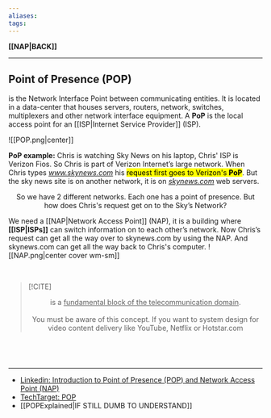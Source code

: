```yaml
---
aliases:
tags:
---
```

**[[NAP|BACK]]**

---
## Point of Presence (POP)
is the Network Interface Point between communicating entities. It is located in a data-center that houses servers, routers, network, switches, multiplexers and other network interface equipment. A **PoP** is the local access point for an [[ISP|Internet Service Provider]] (ISP).

![[POP.png|center]]

**PoP example:** Chris is watching Sky News on his laptop, Chris' ISP  is Verizon Fios. So Chris is part of Verizon Internet’s large network. When Chris types *<u>www\.skynews.com</u>* his <mark class="hltr-lightgreen">request first goes to  Verizon's **PoP**</mark>. But the sky news site is on another network, it is on *<u>skynews.com</u>* web servers. 
<center>So we have 2 different networks. Each one has a point of presence. But how does Chris's request get on to the Sky’s Network? </center>

We need a [[NAP|Network Access Point]] (NAP), it is a building where **[[ISP|ISPs]]** can switch information on to each other’s network. Now Chris’s request can get all the way over to skynews.com by using the NAP. And  skynews.com can get all the way back to Chris's computer.
![[NAP.png|center cover wm-sm]]

<br>

>[!CITE] <center>is a <u>fundamental block of the telecommunication domain</u>. <br> <br> You must be aware of this concept. If you want to system design for video content delivery like YouTube, Netflix or Hotstar.com</center>

<br>

# 
---
- [Linkedin: Introduction to Point of Presence (POP) and Network Access Point (NAP)](https://www.linkedin.com/pulse/introduction-point-presence-pop-network-access-nap-rupesh-tiwari?trk=pulse-article_more-articles_related-content-card)
- [TechTarget: POP](https://www.techtarget.com/searchnetworking/definition/point-of-presence-POP)
- [[POPExplained|IF STILL DUMB TO UNDERSTAND]]